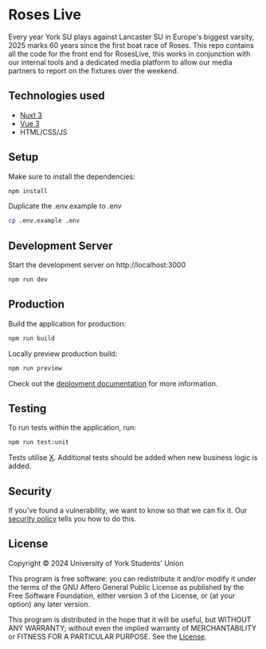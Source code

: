 # Roses Live

Every year York SU plays against Lancaster SU in Europe's biggest varsity, 2025 marks 60 years since the first boat race of Roses. This repo contains all the code for the front end for RosesLive, this works in conjunction with our internal tools and a dedicated media platform to allow our media partners to report on the fixtures over the weekend.

## Technologies used

- [Nuxt 3](https://nuxt.com/docs/getting-started/introduction)
- [Vue 3](https://vuejs.org/guide/introduction.html)
- HTML/CSS/JS

## Setup

Make sure to install the dependencies:

```bash
npm install
```

Duplicate the .env.example to .env

```bash
cp .env.example .env
```

## Development Server

Start the development server on http://localhost:3000

```bash
npm run dev
```

## Production

Build the application for production:

```bash
npm run build
```

Locally preview production build:

```bash
npm run preview
```

Check out the [deployment documentation](https://nuxt.com/docs/getting-started/deployment) for more information.

## Testing

To run tests within the application, run:

```bash
npm run test:unit
```

Tests utilise [X](placeholder). Additional tests should be added when new business logic is added.

## Security

If you've found a vulnerability, we want to know so that we can fix it. Our [security policy](https://github.com/YUSU-Dev/roses-live?tab=security-ov-file) tells you how to do this.

## License

Copyright © 2024 University of York Students' Union

This program is free software: you can redistribute it and/or modify
it under the terms of the GNU Affero General Public License as published
by the Free Software Foundation, either version 3 of the License, or
(at your option) any later version.

This program is distributed in the hope that it will be useful,
but WITHOUT ANY WARRANTY; without even the implied warranty of
MERCHANTABILITY or FITNESS FOR A PARTICULAR PURPOSE. See the [License](LICENSE).
